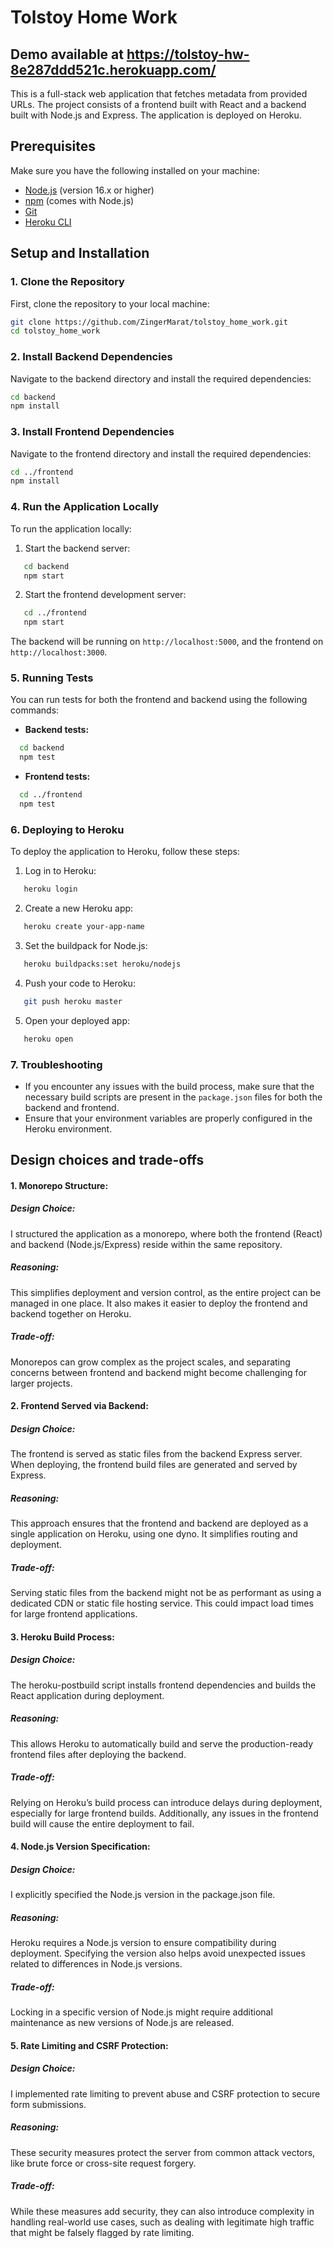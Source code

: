 # Tolstoy Home Work
## Demo available at https://tolstoy-hw-8e287ddd521c.herokuapp.com/

This is a full-stack web application that fetches metadata from provided URLs.
The project consists of a frontend built with React and a backend built with Node.js and Express.
The application is deployed on Heroku.


## Prerequisites

Make sure you have the following installed on your machine:

- [Node.js](https://nodejs.org/) (version 16.x or higher)
- [npm](https://www.npmjs.com/) (comes with Node.js)
- [Git](https://git-scm.com/)
- [Heroku CLI](https://devcenter.heroku.com/articles/heroku-cli)

## Setup and Installation

### 1. Clone the Repository

First, clone the repository to your local machine:

```bash
git clone https://github.com/ZingerMarat/tolstoy_home_work.git
cd tolstoy_home_work
```

### 2. Install Backend Dependencies

Navigate to the backend directory and install the required dependencies:

```bash
cd backend
npm install
```

### 3. Install Frontend Dependencies

Navigate to the frontend directory and install the required dependencies:

```bash
cd ../frontend
npm install
```

### 4. Run the Application Locally

To run the application locally:

1. Start the backend server:
```bash
   cd backend
   npm start
```

2. Start the frontend development server:
```bash
   cd ../frontend
   npm start
```

The backend will be running on `http://localhost:5000`, and the frontend on `http://localhost:3000`.

### 5. Running Tests

You can run tests for both the frontend and backend using the following commands:

- **Backend tests:**
```bash
  cd backend
  npm test
```
- **Frontend tests:**
```bash
  cd ../frontend
  npm test
```
### 6. Deploying to Heroku

To deploy the application to Heroku, follow these steps:

1. Log in to Heroku:
```bash
   heroku login
```
2. Create a new Heroku app:
```bash
   heroku create your-app-name
```
3. Set the buildpack for Node.js:
```bash
   heroku buildpacks:set heroku/nodejs
```
4. Push your code to Heroku:
```bash
   git push heroku master
```
5. Open your deployed app:
```bash
   heroku open
```
### 7. Troubleshooting

- If you encounter any issues with the build process, make sure that the necessary build scripts are present in the `package.json` files for both the backend and frontend.
- Ensure that your environment variables are properly configured in the Heroku environment.

## Design choices and trade-offs

#### 1. Monorepo Structure:
##### Design Choice:
I structured the application as a monorepo, where both the frontend (React) and backend (Node.js/Express) reside within the same repository.
##### Reasoning:
This simplifies deployment and version control, as the entire project can be managed in one place. It also makes it easier to deploy the frontend and backend together on Heroku.
##### Trade-off:
Monorepos can grow complex as the project scales, and separating concerns between frontend and backend might become challenging for larger projects.
#### 2. Frontend Served via Backend:
##### Design Choice: 
The frontend is served as static files from the backend Express server. When deploying, the frontend build files are generated and served by Express.
##### Reasoning: 
This approach ensures that the frontend and backend are deployed as a single application on Heroku, using one dyno. It simplifies routing and deployment.
##### Trade-off: 
Serving static files from the backend might not be as performant as using a dedicated CDN or static file hosting service. This could impact load times for large frontend applications.
#### 3. Heroku Build Process:
##### Design Choice: 
The heroku-postbuild script installs frontend dependencies and builds the React application during deployment.
##### Reasoning: 
This allows Heroku to automatically build and serve the production-ready frontend files after deploying the backend.
##### Trade-off: 
Relying on Heroku’s build process can introduce delays during deployment, especially for large frontend builds. Additionally, any issues in the frontend build will cause the entire deployment to fail.
#### 4. Node.js Version Specification:
##### Design Choice: 
I explicitly specified the Node.js version in the package.json file.
##### Reasoning: 
Heroku requires a Node.js version to ensure compatibility during deployment. Specifying the version also helps avoid unexpected issues related to differences in Node.js versions.
##### Trade-off: 
Locking in a specific version of Node.js might require additional maintenance as new versions of Node.js are released.
#### 5. Rate Limiting and CSRF Protection:
##### Design Choice: 
I implemented rate limiting to prevent abuse and CSRF protection to secure form submissions.
##### Reasoning: 
These security measures protect the server from common attack vectors, like brute force or cross-site request forgery.
##### Trade-off: 
While these measures add security, they can also introduce complexity in handling real-world use cases, such as dealing with legitimate high traffic that might be falsely flagged by rate limiting.

